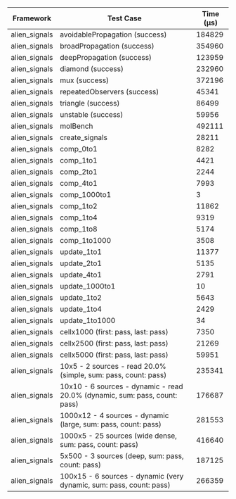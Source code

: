 | Framework | Test Case | Time (μs) |
| --- | --- | --- |
| alien_signals | avoidablePropagation (success) | 184829 |
| alien_signals | broadPropagation (success) | 354960 |
| alien_signals | deepPropagation (success) | 123959 |
| alien_signals | diamond (success) | 232960 |
| alien_signals | mux (success) | 372196 |
| alien_signals | repeatedObservers (success) | 45341 |
| alien_signals | triangle (success) | 86499 |
| alien_signals | unstable (success) | 59956 |
| alien_signals | molBench | 492111 |
| alien_signals | create_signals | 28211 |
| alien_signals | comp_0to1 | 8282 |
| alien_signals | comp_1to1 | 4421 |
| alien_signals | comp_2to1 | 2244 |
| alien_signals | comp_4to1 | 7993 |
| alien_signals | comp_1000to1 | 3 |
| alien_signals | comp_1to2 | 11862 |
| alien_signals | comp_1to4 | 9319 |
| alien_signals | comp_1to8 | 5174 |
| alien_signals | comp_1to1000 | 3508 |
| alien_signals | update_1to1 | 11377 |
| alien_signals | update_2to1 | 5135 |
| alien_signals | update_4to1 | 2791 |
| alien_signals | update_1000to1 | 10 |
| alien_signals | update_1to2 | 5643 |
| alien_signals | update_1to4 | 2429 |
| alien_signals | update_1to1000 | 34 |
| alien_signals | cellx1000 (first: pass, last: pass) | 7350 |
| alien_signals | cellx2500 (first: pass, last: pass) | 21269 |
| alien_signals | cellx5000 (first: pass, last: pass) | 59951 |
| alien_signals | 10x5 - 2 sources - read 20.0% (simple, sum: pass, count: pass) | 235341 |
| alien_signals | 10x10 - 6 sources - dynamic - read 20.0% (dynamic, sum: pass, count: pass) | 176687 |
| alien_signals | 1000x12 - 4 sources - dynamic (large, sum: pass, count: pass) | 281553 |
| alien_signals | 1000x5 - 25 sources (wide dense, sum: pass, count: pass) | 416640 |
| alien_signals | 5x500 - 3 sources (deep, sum: pass, count: pass) | 187125 |
| alien_signals | 100x15 - 6 sources - dynamic (very dynamic, sum: pass, count: pass) | 266359 |
